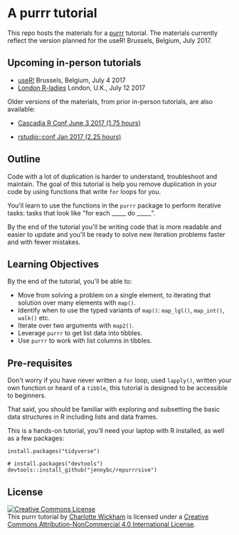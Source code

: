 # A purrr tutorial

This repo hosts the materials for a [purrr](http://purrr.tidyverse.org/) tutorial.  The materials currently reflect the version planned for the useR! Brussels, Belgium, July 2017.

## Upcoming in-person tutorials

* [useR!](https://user2017.brussels/) Brussels, Belgium, July 4 2017
* [London R-ladies](https://www.meetup.com/rladies-london/) London, U.K., July 12 2017 

Older versions of the materials, from prior in-person tutorials, are also available:

* [Cascadia R Conf June 3 2017 (1.75 hours)](https://github.com/cwickham/purrr-tutorial/tree/v0.2) 

* [rstudio::conf Jan 2017 (2.25 hours)](https://github.com/cwickham/purrr-tutorial/tree/v0.1)


## Outline

Code with a lot of duplication is harder to understand, troubleshoot and maintain. The goal of this tutorial is help you remove duplication in your code by using functions that write `for` loops for you.

You'll learn to use the functions in the `purrr` package to perform iterative tasks: tasks that look like "for each _____ do _____".

By the end of the tutorial you'll be writing code that is more readable and easier to update and you'll be ready to solve new iteration problems faster and with fewer mistakes.

## Learning Objectives

By the end of the tutorial, you'll be able to:

* Move from solving a problem on a single element, to iterating that solution over many elements with `map()`.
* Identify when to use the typed variants of `map()`: `map_lgl()`, `map_int()`, `walk()` etc.
* Iterate over two arguments with `map2()`.
* Leverage `purrr` to get list data into tibbles.
* Use `purrr` to work with list columns in tibbles.

## Pre-requisites

Don't worry if you have never written a `for` loop, used `lapply()`, written your own function or heard of a `tibble`, this tutorial is designed to be accessible to beginners.  

That said, you should be familiar with exploring and subsetting the basic data structures in R including lists and data frames. 

This is a hands-on tutorial, you'll need your laptop with R installed, as well as a few packages:

```{r}
install.packages("tidyverse")

# install.packages("devtools")
devtools::install_github("jennybc/repurrrsive")
```

## License

<a rel="license" href="http://creativecommons.org/licenses/by-nc/4.0/"><img alt="Creative Commons License" style="border-width:0" src="https://i.creativecommons.org/l/by-nc/4.0/80x15.png" /></a><br />This <span xmlns:dct="http://purl.org/dc/terms/" property="dct:title">purrr tutorial</span> by <a xmlns:cc="http://creativecommons.org/ns#" href="https://github.com/cwickham/purrr-tutorial" property="cc:attributionName" rel="cc:attributionURL">Charlotte Wickham</a> is licensed under a <a rel="license" href="http://creativecommons.org/licenses/by-nc/4.0/">Creative Commons Attribution-NonCommercial 4.0 International License</a>.
